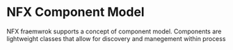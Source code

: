 # NFX Component Model

 NFX fraemwrok supports a concept of component model.
 Components are lightweight classes that allow for discovery and manegement within process

 